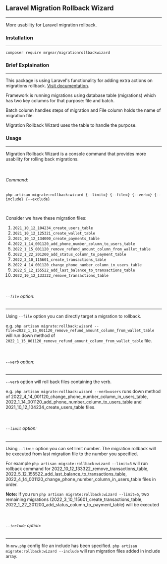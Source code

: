 ## Laravel Migration Rollback Wizard ##

---
More usability for Laravel migration rollback. 

### Installation ###

---
```
composer require mrgear/migrationrollbackwizard  
```

### Brief Explaination ###

---

This package is using Laravel's functionality for adding extra actions on migrations rollback.
[Visit documentation](https://laravel.com/docs/docs/master/migrations).

Framework is running migrations using database table (migrations) which has two key columns for that purpose: file and batch.

Batch column handles steps of migration and File column holds the name of migration file.


Migration Rollback Wizard uses the table to handle the purpose.

### Usage ###

---

Migration Rollback Wizard is a console command that provides more usability for rolling back migrations.

<br>

###### Command:  ######

```
php artisan migrate:rollback:wizard {--limit=} {--file=} {--verb=} {--include} {--exclude} 
```
<br>

Consider we have these migration files:


1. ``` 2021_10_12_104234_create_users_table ``` 
2. ``` 2021_10_12_125321_create_wallet_table ``` 
3. ``` 2021_10_12_134000_create_payments_table ``` 
4. ``` 2022_1_14_001120_add_phone_number_column_to_users_table ``` 
5. ``` 2022_1_15_001120_remove_refund_amount_column_from_wallet_table ``` 
6. ``` 2022_1_22_201200_add_status_column_to_payment_table ``` 
7. ``` 2022_3_10_115601_create_transactions_table ```  
8. ``` 2022_4_14_001120_change_phone_number_column_in_users_table ``` 
9. ``` 2022_5_12_155522_add_last_balance_to_transactions_table ```  
10. ``` 2022_10_12_133322_remove_transactions_table ```

<br>

######  ``` --file ```  option:  ######

---
Using ``` --file ``` option you can directly target a migration to rollback.

e.g. 
``` php artisan migrate:rollback:wizard --file=2022_1_15_001120_remove_refund_amount_column_from_wallet_table ```
will run down method of ``` 2022_1_15_001120_remove_refund_amount_column_from_wallet_table ``` file.

<br>

######  ``` --verb ```  option:  ######

---

 ``` --verb ``` option will roll back files containing the verb.

e.g.
``` php artisan migrate:rollback:wizard --verb=users ``` runs down method of 2022_4_14_001120_change_phone_number_column_in_users_table, 2022_1_14_001120_add_phone_number_column_to_users_table and 2021_10_12_104234_create_users_table files.

<br>

######  ``` --limit ```  option:  ######

---
Using ``` --limit ``` option you can set limit number. The migration rollback will be executed from last migration file to the number you specified.

For example ``` php artisan migrate:rollback:wizard --limit=3 ``` will run rollback command for 2022_10_12_133322_remove_transactions_table, 2022_5_12_155522_add_last_balance_to_transactions_table, 2022_4_14_001120_change_phone_number_column_in_users_table
files in order.

**Note:** If you run ``` php artisan migrate:rollback:wizard --limit=5 ```, two remaining migrations (2022_3_10_115601_create_transactions_table, 2022_1_22_201200_add_status_column_to_payment_table) will be executed

<br>

######  ``` --include ``` option:  ######

---

In ``` mrw.php ``` config file an include has been specified. 
``` php artisan migrate:rollback:wizard --include ``` will run migration files added in include array.
